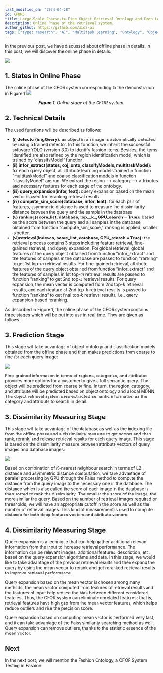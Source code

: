 ```yaml
---
last_modified_on: "2024-04-28"
id: CFOR5
title: Large-Scale Coarse-to-Fine Object Retrieval Ontology and Deep Local Multitask Learning (Part 5)
description: Online Phase of the retrieval system.
author_github: https://github.com/aioz-ai
tags: ["type: research", "AI", "Multitask Learning", "Ontology", "Object Retrieval"]
---
```

In the previous post,  we have discussed about offline phase in details. In this post, we will discover the online phase in details.

![](https://vision.aioz.io/f/a0aa2d3736084024807e/?dl=1)

## 1. States in Online Phase
The online phase of the CFOR system corresponding to the demonstration in Figure.1
![](https://vision.aioz.io/f/f32e108b856e49a0997f/?dl=1)*<center>**Figure 1**. Online stage of the CFOR system.</center>*

## 2. Technical Details
The used functions will be described as follows:
- **(i) detector(imgQuery):** an object in an image is automatically detected by using a trained detector. In this function, we inherit the successful software YOLO (version 3.0) to identify fashion items. Besides, the items identified are also refined by the region identification model, which is trained by “classifyModel” function.
- **(ii) infor_extract(states, obj, onto, classifyModels, multitaskModel):** for each query object, all attribute learning models trained in function "multitaskModel" and coarse classification models in function "classifyModel" are run. We extract the region ⟶ category ⟶ attributes and necessary features for each stage of the ontology.
- **(iii) query_expansion(infor, feat):** query expansion based on the mean vector is used for reranking retrieval results.
- **(iv) compute_sim_score(database, infor, feat):** for each pair of features, asymmetric distance is used to measure the dissimilarity distance between the query and the sample in the database
- **(v) ranking(score_list, database, top__k_, GPU_search = True):** based on the score between the query and all samples in the database obtained from function "compute_sim_score," ranking is applied; smaller is better.
- **(vi)retrieval(indexes, score_list, database, GPU_search = True):** the retrieval process contains 3 steps including feature retrieval, fine-grained retrieval, and query expansion. For global retrieval, global features of the query object obtained from function “infor_extract” and the features of samples in the database are passed to function "ranking" to get 1st  top-_m_  retrieval results. For fine-grained retrieval, attribute features of the query object obtained from function “infor_extract” and the features of samples in 1st  top-_m_  retrieval results are passed to function "ranking" to get 2nd  top-_k_  retrieval results. For query expansion, the mean vector is computed from 2nd  top-_k_  retrieval results, and each feature of 2nd  top-_k_  retrieval results is passed to function "ranking" to get final top-_k_  retrieval results, i.e., query expansion-based reranking.

As described in Figure 1, the online phase of the CFOR system contains three stages which will be put into use in real time. They are given as follows.

## 3. Prediction Stage

This stage will take advantage of object ontology and classification models obtained from the offline phase and then makes predictions from coarse to fine for each query image:

![](https://vision.aioz.io/f/546813253223464388b6/?dl=1)


Fine-grained information in terms of regions, categories, and attributes provides more options for a customer to give a full semantic query. The object will be predicted from coarse to fine. In turn, the region, category, and attribute will be predicted based on object ontology and a local MDNN. The object retrieval system uses extracted semantic information as the category and attribute to search in detail.

## 3. Dissimilarity Measuring Stage

This stage will take advantage of the database as well as the indexing file from the offline phase and a dissimilarity measure to get scores and then rank, rerank, and release retrieval results for each query image. This stage is based on the dissimilarity measure between attribute vectors of query images and database images:

![](https://vision.aioz.io/f/c9196c790e7b43598f67/?dl=1)

Based on combination of _K_-nearest neighbour search in terms of L2 distance and asymmetric distance computation, we take advantage of parallel processing by GPU through the Faiss method to compute the distance from the query image to the necessary one in the database. The distance which is also called the score of each image in the database is then sorted to rank the dissimilarity. The smaller the score of the image, the more similar the query. Based on the number of retrieval images required or thresholds, we will have an appropriate cutoff in the score as well as the number of retrieval images. This kind of measurement is used to compute distance for both deep features vectors and attribute vectors.

## 4. Dissimilarity Measuring Stage

Query expansion is a technique that can help gather additional relevant information from the input to increase retrieval performance. The information can be relevant images, additional features, description, etc. based on the query expansion algorithms and data. In this stage, we would like to take advantage of the previous retrieval results and then expand the query by using the mean vector to rerank and get reranked retrieval results to improve retrieval performance.

Query expansion based on the mean vector is chosen among many methods, the mean vector computed from features of retrieval results and the features of input help reduce the bias between different considered features. Thus, the CFOR system can eliminate unrelated features; that is, retrieval features have high gap from the mean vector features, which helps reduce outliers and rise the precision score.

Query expansion based on computing mean vector is performed very fast, and it can take advantage of the Faiss similarity searching method as well. Query expansion can remove outliers, thanks to the statistic essence of the mean vector.

## Next
In the next post, we will mention the Fashion Ontology, a CFOR System Testing in Fashion.

